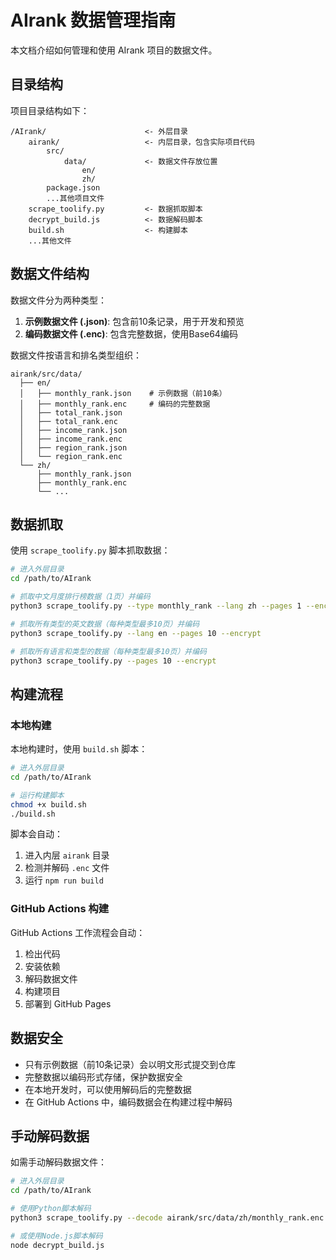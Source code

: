 # AIrank 数据管理指南

本文档介绍如何管理和使用 AIrank 项目的数据文件。

## 目录结构

项目目录结构如下：
```
/AIrank/                      <- 外层目录
    airank/                   <- 内层目录，包含实际项目代码
        src/
            data/             <- 数据文件存放位置
                en/
                zh/
        package.json
        ...其他项目文件
    scrape_toolify.py         <- 数据抓取脚本
    decrypt_build.js          <- 数据解码脚本
    build.sh                  <- 构建脚本
    ...其他文件
```

## 数据文件结构

数据文件分为两种类型：
1. **示例数据文件 (.json)**: 包含前10条记录，用于开发和预览
2. **编码数据文件 (.enc)**: 包含完整数据，使用Base64编码

数据文件按语言和排名类型组织：
```
airank/src/data/
  ├── en/
  │   ├── monthly_rank.json    # 示例数据（前10条）
  │   ├── monthly_rank.enc     # 编码的完整数据
  │   ├── total_rank.json
  │   ├── total_rank.enc
  │   ├── income_rank.json
  │   ├── income_rank.enc
  │   ├── region_rank.json
  │   └── region_rank.enc
  └── zh/
      ├── monthly_rank.json
      ├── monthly_rank.enc
      └── ...
```

## 数据抓取

使用 `scrape_toolify.py` 脚本抓取数据：

```bash
# 进入外层目录
cd /path/to/AIrank

# 抓取中文月度排行榜数据（1页）并编码
python3 scrape_toolify.py --type monthly_rank --lang zh --pages 1 --encrypt

# 抓取所有类型的英文数据（每种类型最多10页）并编码
python3 scrape_toolify.py --lang en --pages 10 --encrypt

# 抓取所有语言和类型的数据（每种类型最多10页）并编码
python3 scrape_toolify.py --pages 10 --encrypt
```

## 构建流程

### 本地构建

本地构建时，使用 `build.sh` 脚本：

```bash
# 进入外层目录
cd /path/to/AIrank

# 运行构建脚本
chmod +x build.sh
./build.sh
```

脚本会自动：
1. 进入内层 `airank` 目录
2. 检测并解码 `.enc` 文件
3. 运行 `npm run build`

### GitHub Actions 构建

GitHub Actions 工作流程会自动：
1. 检出代码
2. 安装依赖
3. 解码数据文件
4. 构建项目
5. 部署到 GitHub Pages

## 数据安全

- 只有示例数据（前10条记录）会以明文形式提交到仓库
- 完整数据以编码形式存储，保护数据安全
- 在本地开发时，可以使用解码后的完整数据
- 在 GitHub Actions 中，编码数据会在构建过程中解码

## 手动解码数据

如需手动解码数据文件：

```bash
# 进入外层目录
cd /path/to/AIrank

# 使用Python脚本解码
python3 scrape_toolify.py --decode airank/src/data/zh/monthly_rank.enc --output airank/src/data/zh/monthly_rank_full.json

# 或使用Node.js脚本解码
node decrypt_build.js
```
